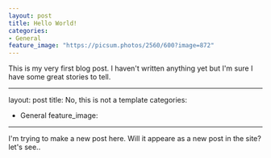 ```yaml
---
layout: post
title: Hello World!
categories:
- General
feature_image: "https://picsum.photos/2560/600?image=872"
---
```


This is my very first blog post. I haven't written anything yet but I'm sure I have some great stories to tell.

---
layout: post
title: No, this is not a template
categories:
- General
feature_image: 
---
I'm trying to make a new post here. Will it appeare as a new post in the site? let's see..
